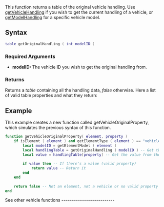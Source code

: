 This function returns a table of the original vehicle handling. Use [getVehicleHandling](/docs/getVehicleHandling.md "wikilink") if you wish to get the current handling of a vehicle, or [getModelHandling](/getModelHandling.md "wikilink") for a specific vehicle model.

Syntax
------

``` lua
table getOriginalHandling ( int modelID ) 
```

### Required Arguments

-   **modelID:** The vehicle ID you wish to get the original handling from.

### Returns

Returns a *table* containing all the handling data, *false* otherwise. Here a list of valid table properties and what they return:

Example
-------

<section name="Server & Client" class="both" show="true">
This example creates a new function called getVehicleOriginalProperty, which simulates the previous syntax of this function.

``` lua
function getVehicleOriginalProperty( element, property )
    if isElement ( element ) and getElementType ( element ) == "vehicle" and type ( property ) == "string" then -- Make sure there's a valid vehicle and a property string
        local modelID = getElementModel ( element )
        local handlingTable = getOriginalHandling ( modelID ) -- Get the handling as table and save as handlingTable
        local value = handlingTable[property] -- Get the value from the table
        
        if value then -- If there's a value (valid property)
            return value -- Return it
        end
    end
    
    return false -- Not an element, not a vehicle or no valid property string. Return failure
end
```

</section>
See other vehicle functions
---------------------------
